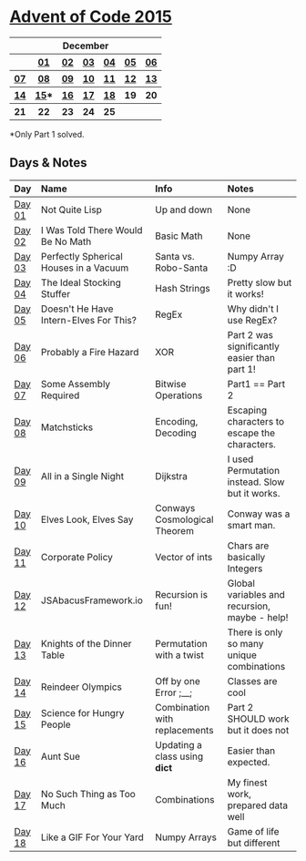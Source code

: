 # [Advent of Code 2015](https://adventofcode.com/2015/)

<table>
    <tr>
        <th colspan="7">December</th>
    </tr>
    <tr>
        <th></th>
        <th><a href="https://adventofcode.com/2015/day/1">01</a></th>
        <th><a href="https://adventofcode.com/2015/day/2">02</a></th>
        <th><a href="https://adventofcode.com/2015/day/3">03</a></th>
        <th><a href="https://adventofcode.com/2015/day/4">04</a></th>
        <th><a href="https://adventofcode.com/2015/day/5">05</a></th>
        <th><a href="https://adventofcode.com/2015/day/6">06</a></th>
    </tr>
    <tr>
        <th><a href="https://adventofcode.com/2015/day/7">07</a></th>
        <th><a href="https://adventofcode.com/2015/day/8">08</a></th>
        <th><a href="https://adventofcode.com/2015/day/9">09</a></th>
        <th><a href="https://adventofcode.com/2015/day/10">10</a></th>
        <th><a href="https://adventofcode.com/2015/day/11">11</a></th>
        <th><a href="https://adventofcode.com/2015/day/12">12</a></th>
        <th><a href="https://adventofcode.com/2015/day/13">13</a></th>
    </tr>
    <tr>
        <th><a href="https://adventofcode.com/2015/day/14">14</a></th>
        <th><a href="https://adventofcode.com/2015/day/15">15</a>*</th>
        <th><a href="https://adventofcode.com/2015/day/16">16</a></th>
        <th><a href="https://adventofcode.com/2015/day/17">17</a></th>
        <th><a href="https://adventofcode.com/2015/day/18">18</a></th>
        <th>19</th>
        <th>20</th>
    </tr>
    <tr>
        <th>21</th>
        <th>22</th>
        <th>23</th>
        <th>24</th>
        <th>25</th>
        <th></th>
        <th></th>
    </tr>
</table>

*Only Part 1 solved.

## Days & Notes

Day | Name | Info | Notes
:--- | :-- | :---  | :----
[Day 01](https://github.com/enigm4tik/advent-of-code/blob/main/2015/day01.py)  | Not Quite Lisp | Up and down | None
[Day 02](https://github.com/enigm4tik/advent-of-code/blob/main/2015/day02.py)  | I Was Told There Would Be No Math | Basic Math | None
[Day 03](https://github.com/enigm4tik/advent-of-code/blob/main/2015/day03.py)  | Perfectly Spherical Houses in a Vacuum | Santa vs. Robo-Santa | Numpy Array :D
[Day 04](https://github.com/enigm4tik/advent-of-code/blob/main/2015/day04.py)  | The Ideal Stocking Stuffer | Hash Strings | Pretty slow but it works!
[Day 05](https://github.com/enigm4tik/advent-of-code/blob/main/2015/day05.py)  | Doesn't He Have Intern-Elves For This? | RegEx | Why didn't I use RegEx?
[Day 06](https://github.com/enigm4tik/advent-of-code/blob/main/2015/day06.py)  | Probably a Fire Hazard | XOR | Part 2 was significantly easier than part 1!
[Day 07](https://github.com/enigm4tik/advent-of-code/blob/main/2015/day07.py)  | Some Assembly Required | Bitwise Operations | Part1 == Part 2
[Day 08](https://github.com/enigm4tik/advent-of-code/blob/main/2015/day08.py)  | Matchsticks | Encoding, Decoding | Escaping characters to escape the characters.
[Day 09](https://github.com/enigm4tik/advent-of-code/blob/main/2015/day09.py)  | All in a Single Night | Dijkstra | I used Permutation instead. Slow but it works.
[Day 10](https://github.com/enigm4tik/advent-of-code/blob/main/2015/day10.py)  | Elves Look, Elves Say | Conways Cosmological Theorem | Conway was a smart man.
[Day 11](https://github.com/enigm4tik/advent-of-code/blob/main/2015/day11.cpp)  | Corporate Policy | Vector of ints | Chars are basically Integers
[Day 12](https://github.com/enigm4tik/advent-of-code/blob/main/2015/day12.py)  | JSAbacusFramework.io | Recursion is fun! | Global variables and recursion, maybe - help!
[Day 13](https://github.com/enigm4tik/advent-of-code/blob/main/2015/day13.py)  | Knights of the Dinner Table | Permutation with a twist | There is only so many unique combinations
[Day 14](https://github.com/enigm4tik/advent-of-code/blob/main/2015/day14.py)  | Reindeer Olympics | Off by one Error ;__; | Classes are cool
[Day 15](https://github.com/enigm4tik/advent-of-code/blob/main/2015/day15.py)  | Science for Hungry People | Combination with replacements | Part 2 SHOULD work but it does not
[Day 16](https://github.com/enigm4tik/advent-of-code/blob/main/2015/day16.py)  | Aunt Sue | Updating a class using __dict__ | Easier than expected.
[Day 17](https://github.com/enigm4tik/advent-of-code/blob/main/2015/day17.py)  | No Such Thing as Too Much | Combinations | My finest work, prepared data well
[Day 18](https://github.com/enigm4tik/advent-of-code/blob/main/2015/day18.py)  | Like a GIF For Your Yard | Numpy Arrays | Game of life but different